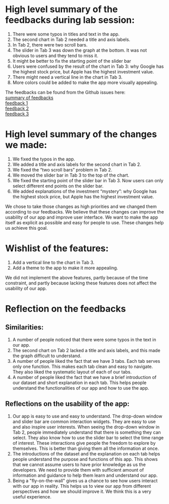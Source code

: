 # High level summary of the feedbacks during lab session:
1.	There were some typos in titles and text in the app.
2.	The second chart in Tab 2 needed a title and axis labels.
3.	In Tab 2, there were two scroll bars.
4.	The slider in Tab 3 was down the graph at the bottom. It was not obvious to users and they tend to miss it.
5.	It might be better to fix the starting point of the slider bar
6.	Users were confused by the result of the chart in Tab 3: why Google has the highest stock price, but Apple has the highest investment value.
7.	There might need a vertical line in the chart in Tab 3.
8.	More colors could be added to make the app more visually appealing.

The feedbacks can be found from the Github issues here:     
[summary of feedbacks](https://github.com/UBC-MDS/DSCI-532_group-211_dashboards/issues/40)     
[feedback 1](https://github.com/UBC-MDS/DSCI-532_group-211_dashboards/issues/37)   
[feedback 2](https://github.com/UBC-MDS/DSCI-532_group-211_dashboards/issues/38)     
[feedback 3](https://github.com/UBC-MDS/DSCI-532_group-211_dashboards/issues/39)    

# High level summary of the changes we made:
1.	We fixed the typos in the app.
2.	We added a title and axis labels for the second chart in Tab 2.
3.	We fixed the “two scroll bars” problem in Tab 2.
4.	We moved the slider bar in Tab 3 to the top of the chart.
5.  We fixed the starting point of the slider bar in Tab 3. Now users can only select different end points on the slider bar.
6.	We added explanations of the investment “mystery”: why Google has the highest stock price, but Apple has the highest investment value.

We chose to take those changes as high priorities and we changed them according to our feedbacks. We believe that these changes can improve the usability of our app and improve user interface. We want to make the app itself as explicit as possible and easy for people to use. These changes help us achieve this goal.

# Wishlist of the features:
1.	Add a vertical line to the chart in Tab 3.
2.	Add a theme to the app to make it more appealing. 

We did not implement the above features, partly because of the time constraint, and partly because lacking these features does not affect the usability of our app.  

# Reflection on the feedbacks
## Similarities:
1.	A number of people noticed that there were some typos in the text in our app.
2. The second chart on Tab 2 lacked a title and axis labels, and this made the graph difficult to understand.
3. A number of people liked the fact that we have 3 tabs. Each tab serves only one function. This makes each tab clean and easy to navigate. They also liked the systematic layout of each of our tabs.
4. A number of people liked the fact that we have a brief introduction of our dataset and short explanation in each tab. This helps people understand the functionalities of our app and how to use the app.


## Reflections on the usability of the app:
1. Our app is easy to use and easy to understand. The drop-down window and slider bar are common interaction widgets. They are easy to use and also inspire user interests. When seeing the drop-down window in Tab 2, people immediately understand that there is something they can select. They also know how to use the slider bar to select the time range of interest. These interactions give people the freedom to explore by themselves. This is better than giving them all the information at once. 
2.	The introductions of the dataset and the explanation on each tab helps people understand the purpose and functions of this app. This shows that we cannot assume users to have prior knowledge as us the developers. We need to provide them with sufficient amount of information and guidance to help them learn and understand our app. 
3.	Being a "fly-on-the-wall" gives us a chance to see how users interact with our app in reality. This helps us to view our app from different perspectives and how we should improve it. We think this is a very useful experience. 
